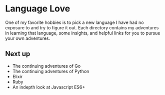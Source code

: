 # Language Love

One of my favorite hobbies is to pick a new language I have had no exposure to and try to figure it out.  Each directory contains my adventures in learning that language, some insights, and helpful links for you to pursue your own adventures.

## Next up
+ The continuing adventures of Go
+ The continuing adventures of Python
+ Elixir
+ Ruby
+ An indepth look at Javascript ES6+
